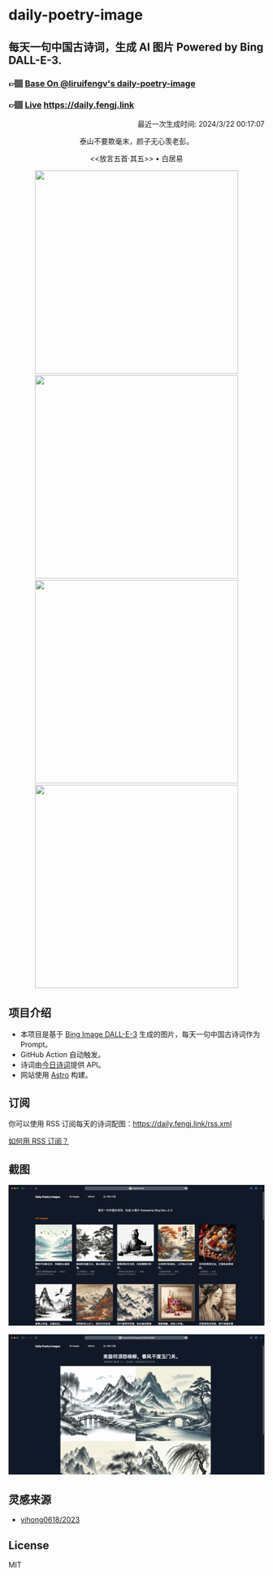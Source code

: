 
# daily-poetry-image

## 每天一句中国古诗词，生成 AI 图片 Powered by Bing DALL-E-3.

### 👉🏽 [Base On @liruifengv's daily-poetry-image](https://github.com/liruifengv/daily-poetry-image)

### 👉🏽 [Live](https://daily.fengj.link) https://daily.fengj.link

<p align="right">
  最近一次生成时间: 2024/3/22 00:17:07
</p>
<p align="center">
泰山不要欺毫末，颜子无心羡老彭。
</p>
<p align="center">
<<放言五首·其五>> • 白居易
</p>
<p align="center">
<img src="https://tse2.mm.bing.net/th/id/OIG1.DMU_IwLsiOrfP7RqqpeU" height="400" width="400" />
<img src="https://tse4.mm.bing.net/th/id/OIG1.NoaZbyU7pIHg1qAaBXvT" height="400" width="400" />
<img src="https://tse3.mm.bing.net/th/id/OIG1.ObCQW4kDIxuKVctE9zYt" height="400" width="400" />
<img src="https://tse4.mm.bing.net/th/id/OIG1.nRqFUoAWbtWiFC0OiAum" height="400" width="400" />
</p>

## 项目介绍

-   本项目是基于 [Bing Image DALL-E-3](https://www.bing.com/images/create) 生成的图片，每天一句中国古诗词作为 Prompt。
-   GitHub Action 自动触发。
-   诗词由[今日诗词](https://www.jinrishici.com/)提供 API。
-   网站使用 [Astro](https://astro.build) 构建。

## 订阅

你可以使用 RSS 订阅每天的诗词配图：https://daily.fengj.link/rss.xml

[如何用 RSS 订阅？](https://zhuanlan.zhihu.com/p/55026716)

## 截图

![图片列表](./screenshots/Snipaste_2023-12-28_21-00-26.png)

![图片详情](./screenshots/Snipaste_2023-12-28_21-00-53.png)

## 灵感来源

-   [yihong0618/2023](https://github.com/yihong0618/2023)

## License

MIT
